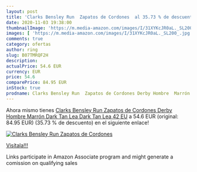 ```yaml
---
layout: post
title: 'Clarks Bensley Run  Zapatos de Cordones  al 35.73 % de descuento'
date: 2020-11-03 19:38:00
thumbnailImage: 'https://m.media-amazon.com/images/I/31XYKcJR0aL._SL200_.jpg'
images: [ 'https://m.media-amazon.com/images/I/31XYKcJR0aL._SL200_.jpg' ]
comments: true
category: ofertas
author: ring
slug: B07TMRQF2H
description:
actualPrice: 54.6 EUR
currency: EUR
price: 54.6
comparePrice: 84.95 EUR
inStock: true
prodname: Clarks Bensley Run  Zapatos de Cordones Derby Hombre  Marrón  Dark Tan Lea Dark Tan Lea   42 EU
---
```


Ahora mismo tienes [Clarks Bensley Run  Zapatos de Cordones Derby Hombre  Marrón  Dark Tan Lea Dark Tan Lea   42 EU](https://www.amazon.es/dp/B07TMRQF2H/?tag=tolees-21) a 54.6 EUR (original: 84.95 EUR) (35.73 %  de descuento) en el siguiente enlace!

[![Clarks Bensley Run  Zapatos de Cordones ](https://m.media-amazon.com/images/I/31XYKcJR0aL._SL200_.jpg)](https://www.amazon.es/dp/B07TMRQF2H/?tag=tolees-21)

[Visítala!!!](https://www.amazon.es/dp/B07TMRQF2H/?tag=tolees-21)

Links participate in Amazon Associate program and might generate a comission on qualifying sales
